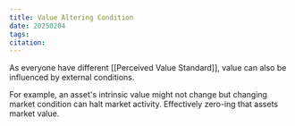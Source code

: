 ```yaml
---
title: Value Altering Condition
date: 20250204
tags: 
citation:
---
```

As everyone have different [[Perceived Value Standard]], value can also be influenced by external conditions.

For example, an asset's intrinsic value might not change but changing market condition can halt market activity. Effectively zero-ing that assets market value.